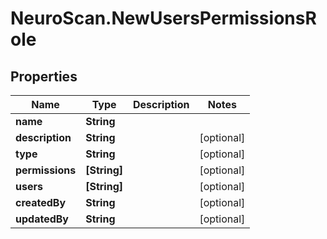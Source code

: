 # NeuroScan.NewUsersPermissionsRole

## Properties

Name | Type | Description | Notes
------------ | ------------- | ------------- | -------------
**name** | **String** |  | 
**description** | **String** |  | [optional] 
**type** | **String** |  | [optional] 
**permissions** | **[String]** |  | [optional] 
**users** | **[String]** |  | [optional] 
**createdBy** | **String** |  | [optional] 
**updatedBy** | **String** |  | [optional] 


